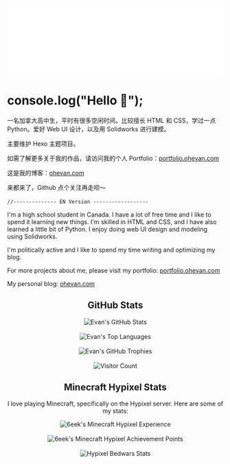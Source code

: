 <p align="center"> 
  <a href="https://ohevan.com">
    <img src="https://github.com/EvanNotFound/EvanNotFound/blob/main/assets/evan-logo-neon-webkit.svg">
  </a>
</p>



# console.log("Hello 👋");

一名加拿大高中生，平时有很多空闲时间。比较擅长 HTML 和 CSS，学过一点 Python。爱好 Web UI 设计，以及用 Solidworks 进行建模。

主要维护 Hexo 主题项目。

如需了解更多关于我的作品，请访问我的个人 Portfolio：[portfolio.ohevan.com](https://portfolio.ohevan.com)

这是我的博客：[ohevan.com](https://ohevan.com)

来都来了，Github 点个关注再走呗～


`//-------------- EN Version ------------------`

I'm a high school student in Canada. I have a lot of free time and I like to spend it learning new things. I'm skilled in HTML and CSS, and I have also learned a little bit of Python. I enjoy doing web UI design and modeling using Solidworks.

I'm politically active and I like to spend my time writing and optimizing my blog.

For more projects about me, please visit my portfolio: [portfolio.ohevan.com](https://portfolio.ohevan.com)

My personal blog: [ohevan.com](https://ohevan.com)






<h2 align="center">GitHub Stats</h2>

<div align="center">
  <img src="https://github-readme-stats.vercel.app/api?username=EvanNotFound&show_icons=true&count_private=true&hide_border=true&theme=algolia" alt="Evan's GitHub Stats"/>
</div>

<br>

<div align="center">
  <img src="https://github-readme-stats.vercel.app/api/top-langs/?username=EvanNotFound&layout=compact&hide_border=true&theme=algolia" alt="Evan's Top Languages"/>
</div>

<br>

<div align="center">
  <img src="https://github-profile-trophy.vercel.app/?username=EvanNotFound&theme=algolia&column=4&margin-w=15&margin-h=15&no-frame=true" alt="Evan's GitHub Trophies"/>
</div>

<br>

<div align="center">
  <img src="https://profile-counter.glitch.me/{EvanNotFound}/count.svg" alt="Visitor Count" />
</div>


<h2 align="center">Minecraft Hypixel Stats</h2>

<p align="center">I love playing Minecraft, specifically on the Hypixel server. Here are some of my stats:</p>

<div align="center">
  <img width="500px" src="https://gen.plancke.io/exp/6eek.png" alt="6eek's Minecraft Hypixel Experience"/>
</div>

<br>

<div align="center">
  <img width="500px" src="https://gen.plancke.io/achievementPoints/6eek.png" alt="6eek's Minecraft Hypixel Achievement Points"/>
</div>

<br>

<div align="center">
  <img src="https://hypixel.paniek.de/signature/9056c9b7f68e4382b3387bb8d90b5e6f/general-tooltip" alt="Hypixel Bedwars Stats"/>
</div>

